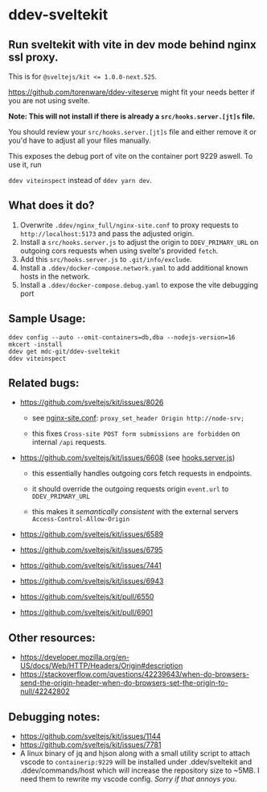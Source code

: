 # ddev-sveltekit

## Run sveltekit with vite in dev mode behind nginx ssl proxy. 

This is for `@sveltejs/kit <= 1.0.0-next.525`. 

https://github.com/torenware/ddev-viteserve might fit your needs better if you are not using svelte.

**Note: This will not install if there is already a `src/hooks.server.[jt]s` file.**

You should review your `src/hooks.server.[jt]s` file and either remove it or you'd have to adjust all your files manually.

This exposes the debug port of vite on the container port 9229 aswell. To use it, run

`ddev viteinspect` instead of `ddev yarn dev`.

## What does it do?

1. Overwrite `.ddev/nginx_full/nginx-site.conf` to proxy requests to `http://localhost:5173` and pass the adjusted origin.
2. Install a `src/hooks.server.js` to adjust the origin to `DDEV_PRIMARY_URL` on outgoing cors requests when using svelte's provided `fetch`.
3. Add this `src/hooks.server.js` to `.git/info/exclude`.
4. Install a `.ddev/docker-compose.network.yaml` to add additional known hosts in the network.
5. Install a `.ddev/docker-compose.debug.yaml` to expose the vite debugging port

## Sample Usage:

```
ddev config --auto --omit-containers=db,dba --nodejs-version=16 
mkcert -install
ddev get mdc-git/ddev-sveltekit
ddev viteinspect
```

## Related bugs:

- https://github.com/sveltejs/kit/issues/8026
  
    - see [nginx-site.conf](https://github.com/mdc-git/ddev-sveltekit/blob/master/nginx_full/nginx-site.conf#L35-L36): `proxy_set_header Origin http://node-srv;`
  
    - this fixes `Cross-site POST form submissions are forbidden` on internal `/api` requests.
  
  
- https://github.com/sveltejs/kit/issues/6608 (see [hooks.server.js](https://github.com/mdc-git/ddev-sveltekit/blob/master/sveltekit/hooks.server.js))

    - this essentially handles outgoing cors fetch requests in endpoints.
  
    - it should override the outgoing requests origin `event.url` to `DDEV_PRIMARY_URL`
  
    - this makes it _semantically consistent_ with the external servers `Access-Control-Allow-Origin`

- https://github.com/sveltejs/kit/issues/6589 
- https://github.com/sveltejs/kit/issues/6795
- https://github.com/sveltejs/kit/issues/7441
- https://github.com/sveltejs/kit/issues/6943
- https://github.com/sveltejs/kit/pull/6550
- https://github.com/sveltejs/kit/pull/6901

## Other resources:

- https://developer.mozilla.org/en-US/docs/Web/HTTP/Headers/Origin#description
- https://stackoverflow.com/questions/42239643/when-do-browsers-send-the-origin-header-when-do-browsers-set-the-origin-to-null/42242802

## Debugging notes:

- https://github.com/sveltejs/kit/issues/1144
- https://github.com/sveltejs/kit/issues/7781
- A linux binary of jq and hjson along with a small utility script to attach vscode to `containerip:9229` will be installed under .ddev/sveltekit and .ddev/commands/host which will increase the repository size to ~5MB. I need them to rewrite my vscode config. _Sorry if that annoys you_.
